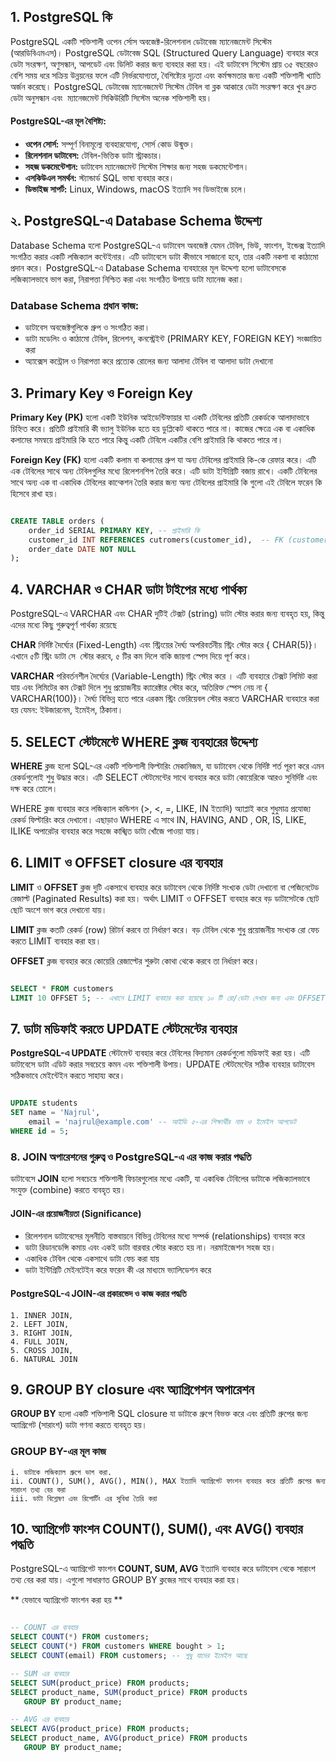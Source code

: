 ## 1. PostgreSQL কি

PostgreSQL একটি শক্তিশালী ওপেন র্সোস অবজেক্ট-রিলেশনাল ডেটাবেজ ম্যানেজমেন্ট সিস্টেম (আরডিবিএমএস)। PostgreSQL ডেটাবেজ SQL (Structured Query Language) ব্যবহার করে ডেটা সংরক্ষণ, অণুসন্ধান, আপডেট এবং ডিলিট করার জন্য ব্যবহার করা হয়। এই ডাটাবেস সিস্টেম প্রায় ৩৫ বছরেরও বেশি সময় ধরে সক্রিয় উন্নয়নের ফলে এটি নির্ভরযোগ্যতা, বৈশিষ্ট্যের দৃঢ়তা এবং কর্মক্ষমতার জন্য একটি শক্তিশালী খ্যাতি অর্জন করেছে। PostgreSQL ডেটাবেজ ম্যানেজমেন্ট সিস্টেম টেবিল বা ব্লক আকারে ডেটা ‍সংরক্ষণ করে খুব দ্রুত ডেটা অনুসন্ধান এবং ‍ ম্যানেজমেন্ট সিকিউরিটি সিস্টেম অনেক শক্তিশালী হয়।

#### PostgreSQL-এর মূল বৈশিষ্ট্য:

- **ওপেন সোর্স:** সম্পূর্ণ বিনামূল্যে ব্যবহারযোগ্য, সোর্স কোড উন্মুক্ত।
- **রিলেশনাল ডাটাবেস:** টেবিল-ভিত্তিক ডাটা স্ট্রাকচার।
- **সহজ ডকমেন্টেশান:** ডাটাবেস ম্যানেজমেন্ট সিস্টেম শিক্ষার জন্য সহজ ডকমেন্টেশান।
- **এসকিউএল সমর্থন:** স্ট্যান্ডার্ড SQL ভাষা ব্যবহার করে।
- **ডিভাইজ সাপর্ট:** Linux, Windows, macOS ইত্যাদি সব ডিভাইজে চলে।

## ২. PostgreSQL-এ Database Schema উদ্দেশ্য

Database Schema হলো PostgreSQL-এ ডাটাবেস অবজেক্ট যেমন টেবিল, ভিউ, ফাংশন, ইন্ডেক্স ইত্যাদি সংগঠিত করার একটি লজিক্যাল কন্টেইনার। এটি ডাটাবেসে ডাটা কীভাবে সাজানো হবে, তার একটি নকশা বা কাঠামো প্রদান করে। PostgreSQL-এ Database Schema ব্যবহারের মূল উদ্দেশ্য হলো ডাটাবেসকে লজিক্যালভাবে ভাগ করা, নিরাপত্তা নিশ্চিত করা এবং সংগঠিত উপায়ে ডাটা ম্যানেজ করা।

### Database Schema প্রধান কাজ:

- ডাটাবেস অবজেক্টগুলিকে গ্রুপ ও সংগঠিত করা।
- ডাটা মডেলিং ও কাঠামো টেবিল, রিলেশন, কনস্ট্রেইন্ট (PRIMARY KEY, FOREIGN KEY) সংজ্ঞায়িত করা
- অ্যাক্সেস কন্ট্রোল ও নিরাপত্তা করে প্রত্যেক রোলের জন্য আলাদা টেবিল বা আলাদা ডাটা দেখানো

## 3. Primary Key ও Foreign Key

**Primary Key (PK)** হলো একটি ইউনিক আইডেন্টিফায়ার যা একটি টেবিলের প্রতিটি রেকর্ডকে আলাদাভাবে চিহ্নিত করে। প্রতিটি প্রাইমারি কী ভ্যালু ইউনিক হতে হয় ডুপ্লিকেট থাকতে পারে না। কাজের ক্ষেত্রে এক বা একাধিক কলামের সমন্বয়ে প্রাইমারি কি হতে পারে কিন্তু একটি টেবিলে একটির বেশি প্রাইমারি কি থাকতে পারে না।

**Foreign Key (FK)** হলো একটি কলাম বা কলামের গ্রুপ যা অন্য টেবিলের প্রাইমারি কি-কে রেফার করে। এটি এক টেবিলের সাথে অন্য টেবিলগুলির মধ্যে রিলেশনশিপ তৈরি করে। এটি ডাটা ইন্টিগ্রিটি বজায় রাখে। একটি টেবিলের সাথে অন্য এক বা একাধিক টেবিলের কান্কেশন তৈরি করার জন্য অন্য টেবিলের প্রাইমারি কি গুলো এই টেবিলে ফরেন কি হিসেবে রাখা হয়।

```SQL

CREATE TABLE orders (
    order_id SERIAL PRIMARY KEY, -- প্রাইমারি কি
    customer_id INT REFERENCES cutromers(customer_id),  -- FK (customers টেবিলের PK-কে রেফার করে)
    order_date DATE NOT NULL
);

```

## 4. VARCHAR ও CHAR ডাটা টাইপের মধ্যে পার্থক্য

PostgreSQL-এ VARCHAR এবং CHAR দুটিই টেক্সট (string) ডাটা স্টোর করার জন্য ব্যবহৃত হয়, কিন্তু এদের মধ্যে কিছু গুরুত্বপূর্ণ পার্থক্য রয়েছে

**CHAR** নির্দিষ্ট দৈর্ঘ্যের (Fixed-Length) এবং স্ট্রিংয়ের দৈর্ঘ্য অপরিবর্তনীয় স্ট্রিং স্টোর করে { CHAR(5)}। এখানে ৫টি স্ট্রিং ডাটা সে ‍ স্টোর করবে, ৫ টির কম দিলে বাকি জায়গা ‍স্পেস দিয়ে পূর্ণ করে।

**VARCHAR** পরিবর্তনশীল দৈর্ঘ্যের (Variable-Length) স্ট্রিং স্টোর করে । এটি ব্যবহারে টেক্সট লিমিট করা যায় এবং লিমিটের কম টেক্সট দিলে শুধু প্রয়োজনীয় ক্যারেক্টার স্টোর করে, অতিরিক্ত স্পেস নেয় না { VARCHAR(100)}। দৈর্ঘ্য বিভিন্ন হতে পারে এরকম স্ট্রিং ভেরিয়েবল স্টোর করতে VARCHAR ব্যবহারে করা হয় যেমন: ইউজারনেম, ইমেইল, ঠিকানা।

## 5. SELECT স্টেটমেন্টে WHERE ক্লজ ব্যবহারের উদ্দেশ্য

**WHERE** ক্লজ হলো SQL-এর একটি শক্তিশালী ফিল্টারিং মেকানিজম, যা ডাটাবেস থেকে নির্দিষ্ট শর্ত পূরণ করে এমন রেকর্ডগুলোই শুধু উদ্ধার করে। এটি SELECT স্টেটমেন্টের সাথে ব্যবহার করে ডাটা কোয়েরিকে আরও সুনির্দিষ্ট এবং দক্ষ করে তোলে।

WHERE ক্লজ ব্যবহার করে লজিক্যাল কন্ডিশন (>, <, =, LIKE, IN ইত্যাদি) অ্যাপ্লাই করে শুধুমাত্র প্রযোজ্য রেকর্ড ফিল্টারিং করে দেখানো। এছাড়াও WHERE এ সাথে IN, HAVING, AND , OR, IS, LIKE, ILIKE অপারেটর ব্যবহার করে সহজে কাঙ্খিত ডাটা খোঁজে পাওয়া যায়।

## 6. LIMIT ও OFFSET closure এর ব্যবহার

**LIMIT** ও **OFFSET** ক্লজ দুটি একসাথে ব্যবহার করে ডাটাবেস থেকে নির্দিষ্ট সংখ্যক ডেটা দেখানো বা পেজিনেটেড রেজাল্ট (Paginated Results) করা হয়। অর্থাৎ LIMIT ও OFFSET ব্যবহার করে বড় ডাটাসেটকে ছোট ছোট অংশে ভাগ করে দেখানো যায়।

**LIMIT** ক্লজ কতটি রেকর্ড (row) রিটার্ন করবে তা নির্ধারণ করে। বড় টেবিল থেকে শুধু প্রয়োজনীয় সংখ্যক রো ফেচ করতে LIMIT ব্যবহার করা হয়।

**OFFSET** ক্লজ ব্যবহার করে কোয়েরি রেজাল্টের শুরুটা কোথা থেকে করবে তা নির্ধারণ করে।

```sql

SELECT * FROM customers
LIMIT 10 OFFSET 5; -- এখানে LIMIT ব্যবহার করা হয়েছে ১০ টি রো/ডেটা দেখার জন্য এবং OFFSET ব্যবহার করা হয়েছে রেকর্ড থেকে ৫টি রো/ডেটা এর পরের রো / ডেটা গুলো দেখানো জন্য

```

## 7. ডাটা মডিফাই করতে UPDATE স্টেটমেন্টের ব্যবহার

**PostgreSQL-এ UPDATE** স্টেটমেন্ট ব্যবহার করে টেবিলের বিদ্যমান রেকর্ডগুলো মডিফাই করা হয়। এটি ডাটাবেসে ডাটা এডিট করার সবচেয়ে কমন এবং শক্তিশালী উপায়। UPDATE স্টেটমেন্টের সঠিক ব্যবহার ডাটাবেস সঠিকভাবে মেইন্টেইন করতে সাহায্য করে।

```sql

UPDATE students
SET name = 'Najrul',
    email = 'najrul@example.com' -- আইডি ৫-এর শিক্ষার্থীর নাম ও ইমেইল আপডেট
WHERE id = 5;
```

### 8. JOIN অপারেশনের গুরুত্ব ও PostgreSQL-এ এর কাজ করার পদ্ধতি

ডাটাবেসে **JOIN** হলো সবচেয়ে শক্তিশালী ফিচারগুলোর মধ্যে একটি, যা একাধিক টেবিলের ডাটাকে লজিক্যালভাবে সংযুক্ত (combine) করতে ব্যবহৃত হয়।

#### JOIN-এর প্রয়োজনীয়তা (Significance)

- রিলেশনাল ডাটাবেসের মূলনীতি বাস্তবায়নে বিভিন্ন টেবিলের মধ্যে সম্পর্ক (relationships) ব্যবহার করে
- ডাটা রিডানডেন্সি কমায় এবং একই ডাটা বারবার স্টোর করতে হয় না। নরমাইজেশন সহজ হয়।
- একাধিক টেবিল থেকে একসাথে ডাটা ফেচ করা যায়
- ডাটা ইন্টিগ্রিটি মেইনটেইন করে ফরেন কী এর মাধ্যমে ভ্যালিডেশন করে

#### PostgreSQL-এ JOIN-এর প্রকারভেদ ও কাজ করার পদ্ধতি

    1. INNER JOIN,
    2. LEFT JOIN,
    3. RIGHT JOIN,
    4. FULL JOIN,
    5. CROSS JOIN,
    6. NATURAL JOIN

## 9. GROUP BY closure এবং অ্যাগ্রিগেশন অপারেশন

**GROUP BY** হলো একটি শক্তিশালী SQL closure যা ডাটাকে গ্রুপে বিভক্ত করে এবং প্রতিটি গ্রুপের জন্য অ্যাগ্রিগেট (সারাংশ) ডাটা গণনা করতে ব্যবহৃত হয়।

### GROUP BY-এর মূল কাজ

    i. ডাটাকে লজিক্যাল গ্রুপে ভাগ করা.
    ii. COUNT(), SUM(), AVG(), MIN(), MAX ইত্যাদি অ্যাগ্রিগেট ফাংশন ব্যবহার করে প্রতিটি গ্রুপের জন্য সারাংশ তথ্য বের করা
    iii. ডাটা বিশ্লেষণ এবং রিপোর্টিং এর সুবিধা তৈরি করা

## 10. অ্যাগ্রিগেট ফাংশন COUNT(), SUM(), এবং AVG() ব্যবহার পদ্ধতি

PostgreSQL-এ অ্যাগ্রিগেট ফাংশন **COUNT, SUM, AVG** ইত্যাদি ব্যবহার করে ডাটাবেস থেকে সারাংশ তথ্য বের করা যায়। এগুলো সাধারণত GROUP BY ক্লজের সাথে ব্যবহার করা হয়।

** ‍যেভাবে অ্যাগ্রিগেট ফাংশন করা হয় **

```sql

-- COUNT এর ব্যবহার
SELECT COUNT(*) FROM customers;
SELECT COUNT(*) FROM customers WHERE bought > 1;
SELECT COUNT(email) FROM customers; -- শুধু যাদের ইমেইল আছে

-- SUM এর ব্যবহার
SELECT SUM(product_price) FROM products;
SELECT product_name, SUM(product_price) FROM products
   GROUP BY product_name;

-- AVG এর ব্যবহার
SELECT AVG(product_price) FROM products;
SELECT product_name, AVG(product_price) FROM products
   GROUP BY product_name;

```
